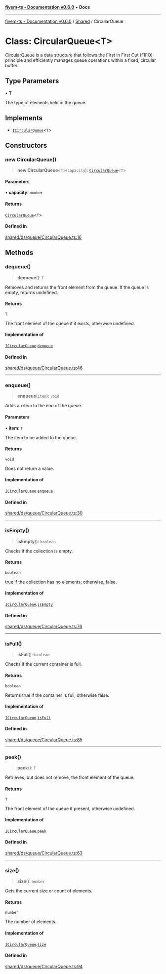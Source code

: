 [**fivem-ts - Documentation v0.6.0**](../../../README.md) • **Docs**

***

[fivem-ts - Documentation v0.6.0](../../../README.md) / [Shared](../README.md) / CircularQueue

# Class: CircularQueue\<T\>

CircularQueue is a data structure that follows the First In First Out (FIFO) principle
and efficiently manages queue operations within a fixed, circular buffer.

## Type Parameters

• **T**

The type of elements held in the queue.

## Implements

- [`ICircularQueue`](../interfaces/ICircularQueue.md)\<`T`\>

## Constructors

### new CircularQueue()

> **new CircularQueue**\<`T`\>(`capacity`): [`CircularQueue`](CircularQueue.md)\<`T`\>

#### Parameters

• **capacity**: `number`

#### Returns

[`CircularQueue`](CircularQueue.md)\<`T`\>

#### Defined in

[shared/ds/queue/CircularQueue.ts:16](https://github.com/Purpose-Dev/fivem-ts/blob/main/src/shared/ds/queue/CircularQueue.ts#L16)

## Methods

### dequeue()

> **dequeue**(): `T`

Removes and returns the front element from the queue.
If the queue is empty, returns undefined.

#### Returns

`T`

The front element of the queue if it exists, otherwise undefined.

#### Implementation of

[`ICircularQueue`](../interfaces/ICircularQueue.md).[`dequeue`](../interfaces/ICircularQueue.md#dequeue)

#### Defined in

[shared/ds/queue/CircularQueue.ts:46](https://github.com/Purpose-Dev/fivem-ts/blob/main/src/shared/ds/queue/CircularQueue.ts#L46)

***

### enqueue()

> **enqueue**(`item`): `void`

Adds an item to the end of the queue.

#### Parameters

• **item**: `T`

The item to be added to the queue.

#### Returns

`void`

Does not return a value.

#### Implementation of

[`ICircularQueue`](../interfaces/ICircularQueue.md).[`enqueue`](../interfaces/ICircularQueue.md#enqueue)

#### Defined in

[shared/ds/queue/CircularQueue.ts:30](https://github.com/Purpose-Dev/fivem-ts/blob/main/src/shared/ds/queue/CircularQueue.ts#L30)

***

### isEmpty()

> **isEmpty**(): `boolean`

Checks if the collection is empty.

#### Returns

`boolean`

true if the collection has no elements; otherwise, false.

#### Implementation of

[`ICircularQueue`](../interfaces/ICircularQueue.md).[`isEmpty`](../interfaces/ICircularQueue.md#isempty)

#### Defined in

[shared/ds/queue/CircularQueue.ts:76](https://github.com/Purpose-Dev/fivem-ts/blob/main/src/shared/ds/queue/CircularQueue.ts#L76)

***

### isFull()

> **isFull**(): `boolean`

Checks if the current container is full.

#### Returns

`boolean`

Returns true if the container is full, otherwise false.

#### Implementation of

[`ICircularQueue`](../interfaces/ICircularQueue.md).[`isFull`](../interfaces/ICircularQueue.md#isfull)

#### Defined in

[shared/ds/queue/CircularQueue.ts:85](https://github.com/Purpose-Dev/fivem-ts/blob/main/src/shared/ds/queue/CircularQueue.ts#L85)

***

### peek()

> **peek**(): `T`

Retrieves, but does not remove, the front element of the queue.

#### Returns

`T`

The front element of the queue if present, otherwise undefined.

#### Implementation of

[`ICircularQueue`](../interfaces/ICircularQueue.md).[`peek`](../interfaces/ICircularQueue.md#peek)

#### Defined in

[shared/ds/queue/CircularQueue.ts:63](https://github.com/Purpose-Dev/fivem-ts/blob/main/src/shared/ds/queue/CircularQueue.ts#L63)

***

### size()

> **size**(): `number`

Gets the current size or count of elements.

#### Returns

`number`

The number of elements.

#### Implementation of

[`ICircularQueue`](../interfaces/ICircularQueue.md).[`size`](../interfaces/ICircularQueue.md#size)

#### Defined in

[shared/ds/queue/CircularQueue.ts:94](https://github.com/Purpose-Dev/fivem-ts/blob/main/src/shared/ds/queue/CircularQueue.ts#L94)
